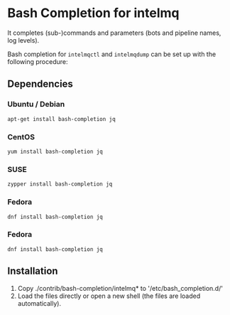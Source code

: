 # Bash Completion for intelmq

It completes (sub-)commands and parameters (bots and pipeline names, log levels).

Bash completion for `intelmqctl` and `intelmqdump` can be set up with the following procedure:

## Dependencies

### Ubuntu / Debian

    apt-get install bash-completion jq

### CentOS

    yum install bash-completion jq

### SUSE

    zypper install bash-completion jq
    
### Fedora

    dnf install bash-completion jq

### Fedora

    dnf install bash-completion jq

## Installation

1. Copy ./contrib/bash-completion/intelmq* to '/etc/bash_completion.d/'
2. Load the files directly or open a new shell (the files are loaded automatically).

